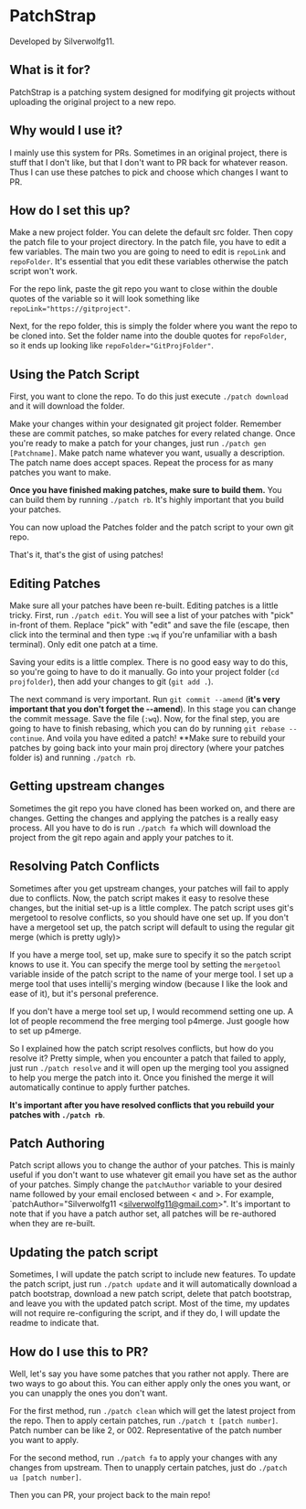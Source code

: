 # PatchStrap
Developed by Silverwolfg11.

## What is it for?
PatchStrap is a patching system designed for modifying git projects without uploading the original project to a new repo.

## Why would I use it?
I mainly use this system for PRs. Sometimes in an original project, there is stuff that I don't like, but that I don't want to PR back
for whatever reason. Thus I can use these patches to pick and choose which changes I want to PR.

## How do I set this up?
Make a new project folder. You can delete the default src folder. Then copy the patch file to your project directory.
In the patch file, you have to edit a few variables. The main two you are going to need to edit is `repoLink` and `repoFolder`.
It's essential that you edit these variables otherwise the patch script won't work.

For the repo link, paste the git repo you want to close within the double quotes of the variable so it will look something like
`repoLink="https://gitproject"`. 

Next, for the repo folder, this is simply the folder where you want the repo to be cloned into. Set the folder name into the double quotes
for `repoFolder`, so it ends up looking like `repoFolder="GitProjFolder"`.

## Using the Patch Script
First, you want to clone the repo. To do this just execute `./patch download` and it will download the folder.

Make your changes within your designated git project folder. Remember these are commit patches, so make patches for every related
change. Once you're ready to make a patch for your changes, just run `./patch gen [Patchname]`. Make patch name whatever you want,
usually a description. The patch name does accept spaces. Repeat the process for as many patches you want to make.

**Once you have finished making patches, make sure to build them.** You can build them by running `./patch rb`. It's highly important
that you build your patches.

You can now upload the Patches folder and the patch script to your own git repo.

That's it, that's the gist of using patches! 

## Editing Patches
Make sure all your patches have been re-built. Editing patches is a little tricky. First, run `./patch edit`. You will see a
list of your patches with "pick" in-front of them. Replace "pick" with "edit" and save the file (escape, then click into the terminal
and then type `:wq` if you're unfamiliar with a bash terminal). Only edit one patch at a time.

Saving your edits is a little complex. There is no good easy way to do this, so you're going to have to do it manually.
Go into your project folder (`cd projfolder`), then add your changes to git (`git add .`).

The next command is very important. Run `git commit --amend` (**it's very important that you don't forget the --amend**). In this
stage you can change the commit message. Save the file (`:wq`). Now, for the final step, you are going to have to finish rebasing,
which you can do by running `git rebase --continue`. And voila you have edited a patch! **Make sure to rebuild your patches by
going back into your main proj directory (where your patches folder is) and running `./patch rb`. 

## Getting upstream changes
Sometimes the git repo you have cloned has been worked on, and there are changes. Getting the changes and applying the patches is
a really easy process. All you have to do is run `./patch fa` which will download the project from the git repo again and apply
your patches to it.

## Resolving Patch Conflicts
Sometimes after you get upstream changes, your patches will fail to apply due to conflicts. Now, the patch script makes it
easy to resolve these changes, but the initial set-up is a little complex. The patch script uses git's mergetool to resolve
conflicts, so you should have one set up. If you don't have a mergetool set up, the patch script will default to using the
regular git merge (which is pretty ugly)>

If you have a merge tool, set up, make sure to specify it so the patch script knows to use it. You can specify the merge
tool by setting the `mergetool` variable inside of the patch script to the name of your merge tool. I set up a merge tool
that uses intellij's merging window (because I like the look and ease of it), but it's personal preference.

If you don't have a merge tool set up, I would recommend setting one up. A lot of people recommend the free merging tool p4merge. Just google how
to set up p4merge.

So I explained how the patch script resolves conflicts, but how do you resolve it? Pretty simple, when you encounter a patch that failed
to apply, just run `./patch resolve` and it will open up the merging tool you assigned to help you merge the patch into it. Once you finished
the merge it will automatically continue to apply further patches.

**It's important after you have resolved conflicts that you rebuild your patches with `./patch rb`**.

## Patch Authoring
Patch script allows you to change the author of your patches. This is mainly useful if you don't want to use whatever git email
you have set as the author of your patches. Simply change the `patchAuthor` variable to your desired name followed by your email
enclosed between < and >. For example, `patchAuthor="Silverwolfg11 \<silverwolfg11@gmail.com>". It's important to note that
if you have a patch author set, all patches will be re-authored when they are re-built. 

## Updating the patch script
Sometimes, I will update the patch script to include new features. To update the patch script, just run `./patch update` and it will
automatically download a patch bootstrap, download a new patch script, delete that patch bootstrap, and leave you with the updated 
patch script. Most of the time, my updates will not require re-configuring the script, and if they do, I will update the readme to
indicate that.

## How do I use this to PR?
Well, let's say you have some patches that you rather not apply. There are two ways to go about this. You can either apply only the ones
you want, or you can unapply the ones you don't want.

For the first method, run `./patch clean` which will get the latest project from the repo. Then to apply certain patches,
run `./patch t [patch number]`. Patch number can be like 2, or 002. Representative of the patch number you want to apply.

For the second method, run `./patch fa` to apply your changes with any changes from upstream. Then to unapply certain patches, just
do `./patch ua [patch number]`.

Then you can PR, your project back to the main repo!
